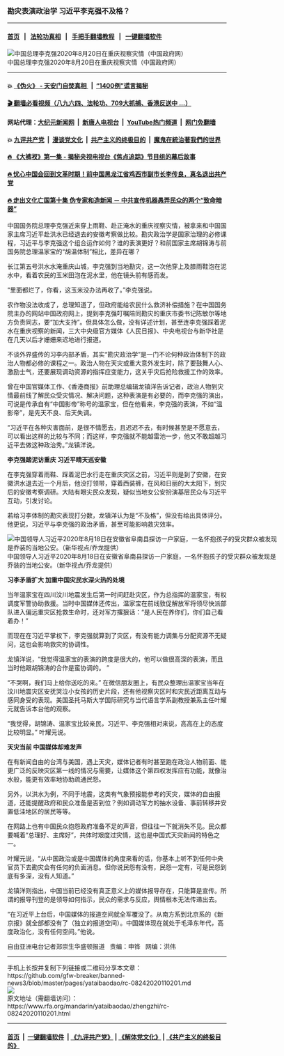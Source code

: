 ### 勘灾表演政治学 习近平李克强不及格？
------------------------

#### [首页](https://github.com/gfw-breaker/banned-news3/blob/master/README.md) &nbsp;&nbsp;|&nbsp;&nbsp; [法轮功真相](https://github.com/begood0513/basic/blob/master/README.md)  &nbsp;&nbsp;|&nbsp;&nbsp; [手把手翻墙教程](https://github.com/gfw-breaker/guides/wiki)  &nbsp;&nbsp;|&nbsp;&nbsp; [一键翻墙软件](https://github.com/gfw-breaker/nogfw/blob/master/README.md)  



<div id="headerimg">
 <img alt="中国总理李克强2020年8月20日在重庆视察灾情（中国政府网）" src="https://www.rfa.org/mandarin/yataibaodao/zhengzhi/rc-08242020110201.html/rc0824.jpg/image" title="中国总理李克强2020年8月20日在重庆视察灾情（中国政府网）"/>
 <div id="headerimgcontents">
  <div id="headerimgcaption">
   <span>
    中国总理李克强2020年8月20日在重庆视察灾情（中国政府网）
   </span>
   <!-- zoomattribute -->
  </div>
  <!-- headerimgcaption -->
 </div>
 <!-- headerimagecontents -->
</div>

<hr/>


#### 💥 [《伪火》 - 天安门自焚真相 ](http://141.164.51.119:10000/videos/blog/weihuo.html)&nbsp; |&nbsp; [“1400例”谎言揭秘  ](http://141.164.51.119:10000/videos/blog/jiexi1400.html)

#### [ 🎬  翻墙必看视频（八九六四、法轮功、709大抓捕、香港反送中 ...）](https://github.com/gfw-breaker/links/blob/master/banned.md)

#### 网站代理：[大纪元新闻网](http://167.172.10.89:10080/gb/) &nbsp;|&nbsp; [新唐人电视台](http://167.172.10.89:8808/gb/)  &nbsp;|&nbsp; [YouTube热门频道](http://158.247.203.241/youtube.html) &nbsp;|&nbsp; [网门免翻墙](http://158.247.203.241:11000/show.aspx?name=ogHome)

#### 💥 [九评共产党](http://141.164.51.119:10000/videos/res/jiuping/)&nbsp; |&nbsp; [漫谈党文化](http://141.164.51.119:10000/videos/res/mtdwh/)&nbsp; |&nbsp; [共产主义的终极目的](http://141.164.51.119:10000/videos/res/zjmd/)&nbsp; |&nbsp; [魔鬼在統治著我們的世界](http://141.164.51.119:10000/videos/res/TheSpecter/)  

#### [ 🔥  《大裤衩》第一集 - 揭秘央视电视台《焦点追踪》节目组的幕后故事](http://141.164.51.119:10000/videos/news/../res/big-shorts/index.html)

#### [ 🔥  忧心中国会回到文革时期！前中国黑龙江省鸡西市副市长李传良，真名退出共产党](http://141.164.51.119:10000/videos/news/quit01.html)

#### [ 🔥  走出文化亡国第十集 伪专家和造新闻 － 中共宣传机器愚弄民众的两个“致命暗器”](http://141.164.51.119:10000/videos/news/../res/zcwhwg/index.html)

<div id="storytext">
 <div>
  <div class="slot_header">
  </div>
 </div>
 <p>
  中国国务院总理李克强近来穿上雨鞋、赴正淹水的重庆视察灾情，被拿来和中国国家主席习近平赴洪水已经退去的安徽考察做比较。勘灾政治学是国家治理的必修课程，习近平与李克强这个组合运作如何？谁的表演更好？和前国家主席胡锦涛与前国务院总理温家宝的“胡温体制”相比，差异在哪？
 </p>
 <p>
  长江第五号洪水水淹重庆山城，李克强到当地勘灾，这一次他穿上及膝雨鞋泡在泥水中，看着农民的玉米田泡在泥水里，他在镜头前有感而发。
 </p>
 <p>
  “里面都烂了，你看，这玉米没办法再收了。”李克强说。
 </p>
 <p>
  农作物没法收成了，总理知道了，但政府能给农民什么救济补偿措施？在中国国务院主办的网站中国政府网上，提到李克强叮嘱陪同勘灾的重庆市委书记陈敏尔等地方负责同志，要“加大支持”。但具体怎么做，没有详述计划，甚至连李克强踩着泥水在重庆视察的新闻，三大中央级官方媒体《人民日报》、中央电视台与新华社是在几天以后才姗姗来迟地进行报道。
 </p>
 <p>
  不谈外界盛传的习李内部矛盾，其实“勘灾政治学”是一门不论何种政治体制下的政治人物都必修的课程之一。政治人物在天灾或重大意外发生时，除了要鼓舞人心、激励士气，还要展现调动资源的指挥应变能力，这关乎灾后抢险救援工作的效率。
 </p>
 <p>
  曾在中国官媒体工作、《香港商报》前助理总编辑龙镇洋告诉记者，政治人物到灾情最前线了解民众受灾情况、解决问题，这种表演是有必要的，而李克强的演出，可说是传承自有“中国影帝”称号的温家宝，但在他看来，李克强的表演，不如“温影帝”，是先天不良、后天失调。
 </p>
 <p>
  “习近平在各种灾害面前，是很不情愿去，且迟迟不去，有时候甚至是不愿意去，可以看出这样的比较与不同；而这样，李克强就不能越雷池一步，他又不敢超越习近平去做这种政治秀。”龙镇洋说。
 </p>
 <p>
 </p>
 <p>
 </p>
 <p>
  <b>
   李克强踏泥访重庆 习近平晴天巡安徽
  </b>
 </p>
 <p>
  在李克强穿着雨鞋、踩着泥巴水行走在重庆灾区之前，习近平则是到了安徽，在安徽洪水退去近一个月后，他没打领带，穿着西装裤，在风和日丽的大太阳下，到灾后的安徽考察调研。大陆有眼尖民众发现，疑似当地女公安扮演基层民众与习近平互动，引发讨论。
 </p>
 <p>
  若给习李体制的勘灾表现打分数，龙镇洋认为是“不及格”，但没有给出具体评分。他更说，习近平与李克强的政治矛盾，甚至可能影响救灾效率。
 </p>
 <p>
  <div class="image-inline captioned" style="width:622px;">
   <div style="width:622px;">
    <img alt="中国领导人习近平2020年8月18日在安徽省阜南县探访一户家庭，一名怀抱孩子的受灾群众被发现是乔装的当地公安。（新华视点/乔龙提供）" src="https://www.rfa.org/mandarin/yataibaodao/zhengzhi/rc-08242020110201.html/rc0824a.jpg" title="中国领导人习近平2020年8月18日在安徽省阜南县探访一户家庭，一名怀抱孩子的受灾群众被发现是乔装的当地公安。（新华视点/乔龙提供）"/>
   </div>
   <div class="image-caption">
    <span style="width:622px;">
     中国领导人习近平2020年8月18日在安徽省阜南县探访一户家庭，一名怀抱孩子的受灾群众被发现是乔装的当地公安。（新华视点/乔龙提供）
    </span>
    <span class="copyright">
    </span>
   </div>
  </div>
 </p>
 <p>
 </p>
 <p>
  <b>
   习李矛盾扩大 加重中国灾民水深火热的处境
  </b>
 </p>
 <p>
  当年温家宝在四川汶川地震发生后第一时间赶赴灾区，作为总指挥的温家宝，有权调度军警协助救援。当时中国媒体还传出，温家宝在前线敦促解放军将领尽快派部队进入偏远重灾区抢救生命时，还对军方撂狠话：“是人民在养你们，你们自己看着办！”
 </p>
 <p>
  而现在在习近平掌权下，李克强就算到了灾区，有没有能力调集与分配资源不无疑问，这也会影响救灾的协调性。
 </p>
 <p>
  龙镇洋说，“我觉得温家宝的表演的跨度是很大的，他可以做很高深的表演，而且当时他跟胡锦涛的合作是蛮协调的。 ”
 </p>
 <p>
  “不哭啊，我们马上给你送吃的来。” 在微信朋友圈上，有民众整理出温家宝当年在汶川地震灾区安抚哭泣小女孩的历史片段，还有他视察灾区时和灾民近距离互动与感同身受的表现。美国圣托马斯大学国际研究与当代语言学系副教授兼系主任叶耀元就告诉本台他的观察。
 </p>
 <p>
  “我觉得，胡锦涛、温家宝比较亲民，习近平、李克强相对来说，高高在上的态度比较明显。” 叶耀元说。
 </p>
 <p>
  <b>
   天灾当前 中国媒体却难发声
  </b>
 </p>
 <p>
  在有新闻自由的台湾与美国，遇上天灾，媒体记者有时甚至跑在政治人物前面、能更广泛的反映灾区第一线的情况与需要，让媒体这个第四权发挥应有功能，就像治水般，能更有效率地协助疏通民怨。
 </p>
 <p>
  另外，以洪水为例，不同于地震，这类有气象预报能参考的天灾，媒体的自由报道，还能提醒政府和民众准备是否到位？例如调动军方的抽水设备、事前转移并安置低洼地区的居民等等。
 </p>
 <p>
  在网路上也有中国民众抱怨政府准备不足的声音，但往往一下就消失不见。民众都要喊着“总理好、主席好”，共体时艰度过灾情，这也是中国式天灾新闻的特色之一。
 </p>
 <p>
  叶耀元说，“从中国政治或是中国媒体的角度来看的话，你基本上听不到任何中央官员下去勘灾会有任何的负面消息。但你说民怨有没有，民怨一定有，可是民怨到底有多深，没有人知道。”
 </p>
 <p>
  龙镇洋则指出，中国当前已经没有真正意义上的媒体报导存在，只能算是宣传。所谓的报导刊登的是领导如何指示，民众的需求与反应，舆情根本无法传递出去。
 </p>
 <p>
  “在习近平上台后，中国媒体的报道空间就全军覆没了。从南方系到北京系的《新京报》就全部都没有了（独立的报道空间）。中国媒体现在就处于毛泽东年代，高度政治化，没有任何空间。”他说。
 </p>
 <p>
 </p>
 <p>
  自由亚洲电台记者郑崇生华盛顿报道   责编：申铧   网编：洪伟
 </p>
</div>

<hr/>
手机上长按并复制下列链接或二维码分享本文章：<br/>
https://github.com/gfw-breaker/banned-news3/blob/master/pages/yataibaodao/rc-08242020110201.md <br/>
<a href='https://github.com/gfw-breaker/banned-news3/blob/master/pages/yataibaodao/rc-08242020110201.md'><img src='https://github.com/gfw-breaker/banned-news3/blob/master/pages/yataibaodao/rc-08242020110201.md.png'/></a> <br/>
原文地址（需翻墙访问）：https://www.rfa.org/mandarin/yataibaodao/zhengzhi/rc-08242020110201.html


------------------------
#### [首页](https://github.com/gfw-breaker/banned-news3/blob/master/README.md) &nbsp;|&nbsp; [一键翻墙软件](https://github.com/gfw-breaker/nogfw/blob/master/README.md) &nbsp;| [《九评共产党》](https://github.com/gfw-breaker/9ping.md/blob/master/README.md#九评之一评共产党是什么) | [《解体党文化》](https://github.com/gfw-breaker/jtdwh.md/blob/master/README.md) | [《共产主义的终极目的》](https://github.com/gfw-breaker/gczydzjmd.md/blob/master/README.md)


<img src='http://gfw-breaker.win/banned-news3/pages/yataibaodao/rc-08242020110201.md' width='0px' height='0px'/>